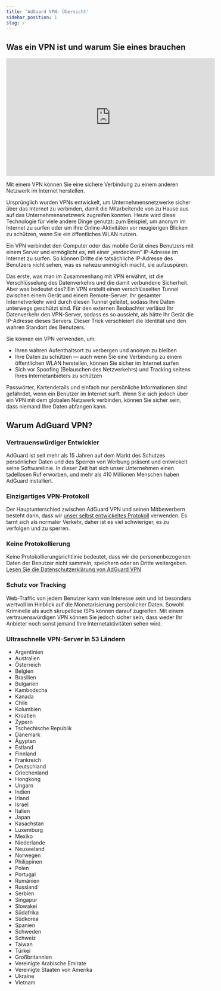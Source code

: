 ```yaml
---
title: 'AdGuard VPN: Übersicht'
sidebar_position: 1
slug: /
---
```


## Was ein VPN ist und warum Sie eines brauchen

<iframe width="560" height="315" class="youtube-video" src="https://www.youtube-nocookie.com/embed/7149L3xPmSE" title="YouTube-Videoplayer" frameborder="0" allow="accelerometer; autoplay; clipboard-write; encrypted-media; gyroscope; picture-in-picture" allowfullscreen></iframe>

Mit einem VPN können Sie eine sichere Verbindung zu einem anderen Netzwerk im Internet herstellen.

Ursprünglich wurden VPNs entwickelt, um Unternehmensnetzwerke sicher über das Internet zu verbinden, damit die Mitarbeitende von zu Hause aus auf das Unternehmensnetzwerk zugreifen konnten. Heute wird diese Technologie für viele andere Dinge genutzt: zum Beispiel, um anonym im Internet zu surfen oder um Ihre Online-Aktivitäten vor neugierigen Blicken zu schützen, wenn Sie ein öffentliches WLAN nutzen.

Ein VPN verbindet den Computer oder das mobile Gerät eines Benutzers mit einem Server und ermöglicht es, mit einer „verdeckten“ IP-Adresse im Internet zu surfen. So können Dritte die tatsächliche IP-Adresse des Benutzers nicht sehen, was es nahezu unmöglich macht, sie aufzuspüren.

Das erste, was man im Zusammenhang mit VPN erwähnt, ist die Verschlüsselung des Datenverkehrs und die damit verbundene Sicherheit. Aber was bedeutet das? Ein VPN erstellt einen verschlüsselten Tunnel zwischen einem Gerät und einem Remote-Server. Ihr gesamter Internetverkehr wird durch diesen Tunnel geleitet, sodass Ihre Daten unterwegs geschützt sind. Für den externen Beobachter verlässt Ihr Datenverkehr den VPN-Server, sodass es so aussieht, als hätte Ihr Gerät die IP-Adresse dieses Servers. Dieser Trick verschleiert die Identität und den wahren Standort des Benutzers.

Sie können ein VPN verwenden, um:

- Ihren wahren Aufenthaltsort zu verbergen und anonym zu bleiben
- Ihre Daten zu schützen — auch wenn Sie eine Verbindung zu einem öffentlichen WLAN herstellen, können Sie sicher im Internet surfen
- Sich vor Spoofing (Belauschen des Netzverkehrs) und Tracking seitens Ihres Internetanbieters zu schützen

Passwörter, Kartendetails und einfach nur persönliche Informationen sind gefährdet, wenn ein Benutzer im Internet surft. Wenn Sie sich jedoch über ein VPN mit dem globalen Netzwerk verbinden, können Sie sicher sein, dass niemand Ihre Daten abfangen kann.

## Warum AdGuard VPN?

### Vertrauenswürdiger Entwickler

AdGuard ist seit mehr als 15 Jahren auf dem Markt des Schutzes persönlicher Daten und des Sperren von Werbung präsent und entwickelt seine Softwarelinie. In dieser Zeit hat sich unser Unternehmen einen tadellosen Ruf erworben, und mehr als 410 Millionen Menschen haben AdGuard installiert.

### Einzigartiges VPN-Protokoll

Der Hauptunterschied zwischen AdGuard VPN und seinen Mitbewerbern besteht darin, dass wir [unser selbst entwickeltes Protokoll](/general/adguard-vpn-protocol) verwenden. Es tarnt sich als normaler Verkehr, daher ist es viel schwieriger, es zu verfolgen und zu sperren.

### Keine Protokollierung

Keine Protokollierungsrichtlinie bedeutet, dass wir die personenbezogenen Daten der Benutzer nicht sammeln, speichern oder an Dritte weitergeben. [Lesen Sie die Datenschutzerklärung von AdGuard VPN](https://adguard-vpn.com/privacy.html)

### Schutz vor Tracking

Web-Traffic von jedem Benutzer kann von Interesse sein und ist besonders wertvoll im Hinblick auf die Monetarisierung persönlicher Daten. Sowohl Kriminelle als auch skrupellose ISPs können darauf zugreifen. Mit einem vertrauenswürdigen VPN können Sie jedoch sicher sein, dass weder Ihr Anbieter noch sonst jemand Ihre Internetaktivitäten sehen wird.

### Ultraschnelle VPN-Server in 53 Ländern

- Argentinien
- Australien
- Österreich
- Belgien
- Brasilien
- Bulgarien
- Kambodscha
- Kanada
- Chile
- Kolumbien
- Kroatien
- Zypern
- Tschechische Republik
- Dänemark
- Ägypten
- Estland
- Finnland
- Frankreich
- Deutschland
- Griechenland
- Hongkong
- Ungarn
- Indien
- Irland
- Israel
- Italien
- Japan
- Kasachstan
- Luxemburg
- Mexiko
- Niederlande
- Neuseeland
- Norwegen
- Philippinen
- Polen
- Portugal
- Rumänien
- Russland
- Serbien
- Singapur
- Slowakei
- Südafrika
- Südkorea
- Spanien
- Schweden
- Schweiz
- Taiwan
- Türkei
- Großbritannien
- Vereinigte Arabische Emirate
- Vereinigte Staaten von Amerika
- Ukraine
- Vietnam
